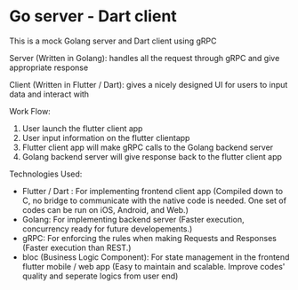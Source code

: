 # Go server - Dart client
This is a mock Golang server and Dart client using gRPC

Server (Written in Golang): handles all the request through gRPC and give appropriate response

Client (Written in Flutter / Dart): gives a nicely designed UI for users to input data and interact with

Work Flow:
1. User launch the flutter client app
2. User input information on the flutter clientapp
3. Flutter client app will make gRPC calls to the Golang backend server
4. Golang backend server will give response back to the flutter client app

Technologies Used:
- Flutter / Dart : For implementing frontend client app (Compiled down to C, no bridge to communicate with the native code is needed. One set of codes can be run on iOS, Android, and Web.) 
- Golang: For implementing backend server (Faster execution, concurrency ready for future developements.)
- gRPC: For enforcing the rules when making Requests and Responses (Faster execution than REST.)
- bloc (Business Logic Component): For state management in the frontend flutter mobile / web app (Easy to maintain and scalable. Improve codes' quality and seperate logics from user end)

